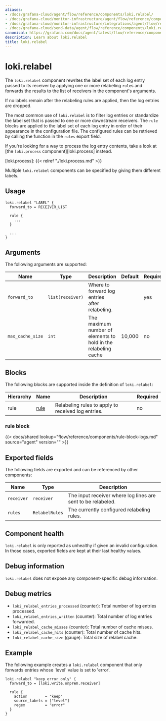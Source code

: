 ```yaml
---
aliases:
- /docs/grafana-cloud/agent/flow/reference/components/loki.relabel/
- /docs/grafana-cloud/monitor-infrastructure/agent/flow/reference/components/loki.relabel/
- /docs/grafana-cloud/monitor-infrastructure/integrations/agent/flow/reference/components/loki.relabel/
- /docs/grafana-cloud/send-data/agent/flow/reference/components/loki.relabel/
canonical: https://grafana.com/docs/agent/latest/flow/reference/components/loki.relabel/
description: Learn about loki.relabel
title: loki.relabel
---
```


# loki.relabel

The `loki.relabel` component rewrites the label set of each log entry passed to
its receiver by applying one or more relabeling `rule`s and forwards the
results to the list of receivers in the component's arguments.

If no labels remain after the relabeling rules are applied, then the log
entries are dropped.

The most common use of `loki.relabel` is to filter log entries or standardize
the label set that is passed to one or more downstream receivers. The `rule`
blocks are applied to the label set of each log entry in order of their
appearance in the configuration file. The configured rules can be retrieved by
calling the function in the `rules` export field.

If you're looking for a way to process the log entry contents, take a look at
[the `loki.process` component][loki.process] instead.

[loki.process]: {{< relref "./loki.process.md" >}}

Multiple `loki.relabel` components can be specified by giving them
different labels.

## Usage

```river
loki.relabel "LABEL" {
  forward_to = RECEIVER_LIST

  rule {
    ...
  }

  ...
}
```

## Arguments

The following arguments are supported:

Name | Type | Description | Default | Required
---- | ---- | ----------- | ------- | --------
`forward_to` | `list(receiver)` | Where to forward log entries after relabeling. | | yes
`max_cache_size` | `int` | The maximum number of elements to hold in the relabeling cache | 10,000 | no

## Blocks

The following blocks are supported inside the definition of `loki.relabel`:

Hierarchy | Name | Description | Required
--------- | ---- | ----------- | --------
rule | [rule][] | Relabeling rules to apply to received log entries. | no

[rule]: #rule-block

### rule block

{{< docs/shared lookup="flow/reference/components/rule-block-logs.md" source="agent" version="<AGENT VERSION>" >}}

## Exported fields

The following fields are exported and can be referenced by other components:

Name | Type | Description
---- | ---- | -----------
`receiver` | `receiver` | The input receiver where log lines are sent to be relabeled.
`rules`    | `RelabelRules` | The currently configured relabeling rules.

## Component health

`loki.relabel` is only reported as unhealthy if given an invalid configuration.
In those cases, exported fields are kept at their last healthy values.

## Debug information

`loki.relabel` does not expose any component-specific debug information.

## Debug metrics

* `loki_relabel_entries_processed` (counter): Total number of log entries processed.
* `loki_relabel_entries_written` (counter): Total number of log entries forwarded.
* `loki_relabel_cache_misses` (counter): Total number of cache misses.
* `loki_relabel_cache_hits` (counter): Total number of cache hits.
* `loki_relabel_cache_size` (gauge): Total size of relabel cache.

## Example

The following example creates a `loki.relabel` component that only forwards
entries whose 'level' value is set to 'error'.

```river
loki.relabel "keep_error_only" {
  forward_to = [loki.write.onprem.receiver]

  rule {
    action        = "keep"
    source_labels = ["level"]
    regex         = "error"
  }
}
```

